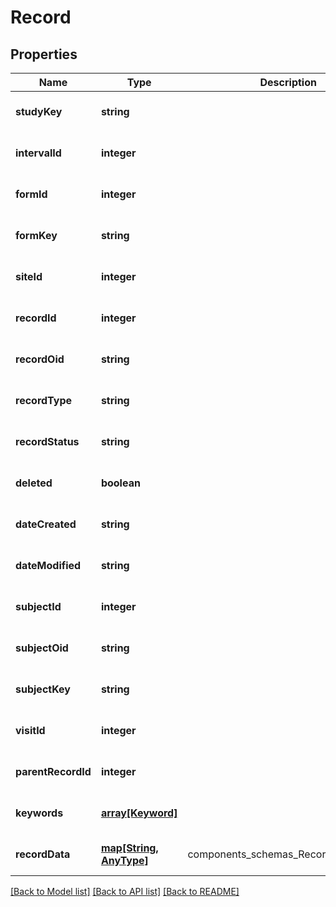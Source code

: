 # Record

## Properties
Name | Type | Description | Notes
------------ | ------------- | ------------- | -------------
**studyKey** | **string** |  | [optional] [default to null]
**intervalId** | **integer** |  | [optional] [default to null]
**formId** | **integer** |  | [optional] [default to null]
**formKey** | **string** |  | [optional] [default to null]
**siteId** | **integer** |  | [optional] [default to null]
**recordId** | **integer** |  | [optional] [default to null]
**recordOid** | **string** |  | [optional] [default to null]
**recordType** | **string** |  | [optional] [default to null]
**recordStatus** | **string** |  | [optional] [default to null]
**deleted** | **boolean** |  | [optional] [default to null]
**dateCreated** | **string** |  | [optional] [default to null]
**dateModified** | **string** |  | [optional] [default to null]
**subjectId** | **integer** |  | [optional] [default to null]
**subjectOid** | **string** |  | [optional] [default to null]
**subjectKey** | **string** |  | [optional] [default to null]
**visitId** | **integer** |  | [optional] [default to null]
**parentRecordId** | **integer** |  | [optional] [default to null]
**keywords** | [**array[Keyword]**](Keyword.md) |  | [optional] [default to null]
**recordData** | [**map[String, AnyType]**](AnyType.md) | components_schemas_Record_recordData | [optional] [default to null]

[[Back to Model list]](../README.md#documentation-for-models) [[Back to API list]](../README.md#documentation-for-api-endpoints) [[Back to README]](../README.md)


